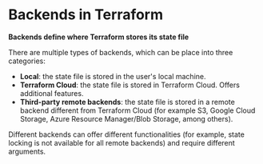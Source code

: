 # Backends in Terraform

**Backends define where Terraform stores its state file**

There are multiple types of backends, which can be place into three categories:

- **Local**: the state file is stored in the user's local machine.
- **Terraform Cloud**: the state file is stored in Terraform Cloud. Offers additional features.
- **Third-party remote backends**: the state file is stored in a remote backend different from Terraform Cloud (for
  example S3, Google Cloud Storage, Azure Resource Manager/Blob Storage, among others).

Different backends can offer different functionalities (for example, state locking is not available for all remote
backends) and require different arguments. 